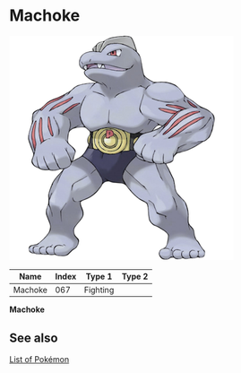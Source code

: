 # Machoke


![Machoke](images/067.png)

| **Name** | **Index** | **Type 1** | **Type 2** |
|----|----|----|----|
| Machoke | 067 | Fighting  |  |

**Machoke** 

## See also

[List of Pokémon](../pokemon.md)
